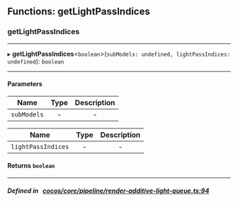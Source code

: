 ## Functions: getLightPassIndices

### getLightPassIndices


___
▸ **getLightPassIndices**<`boolean`\>(`subModels: undefined, lightPassIndices: undefined`): `boolean`
___


#### Parameters

| Name | Type | Description |
| :------: | :------: | :------: |
| `subModels` | - | - |

| Name | Type | Description |
| :------: | :------: | :------: |
| `lightPassIndices` | - | - |


#### Returns `boolean` 
___


##### Defined in &nbsp;   [cocos/core/pipeline/render-additive-light-queue.ts:94](https://github.com/cocos-creator/engine/blob/c7bf6b8a9/cocos/core/pipeline/render-additive-light-queue.ts#L94)&nbsp;
